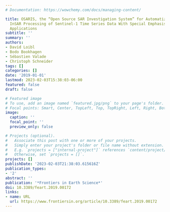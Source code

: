 ```yaml
---
# Documentation: https://wowchemy.com/docs/managing-content/

title: OSARIS, the “Open Source SAR Investigation System” for Automatized Parallel
  InSAR Processing of Sentinel-1 Time Series Data With Special Emphasis on Cryosphere
  Applications
subtitle: ''
summary: ''
authors:
- David Loibl
- Bodo Bookhagen
- Sébastien Valade
- Christoph Schneider
tags: []
categories: []
date: '2019-01-01'
lastmod: 2023-02-03T15:38:03-06:00
featured: false
draft: false

# Featured image
# To use, add an image named `featured.jpg/png` to your page's folder.
# Focal points: Smart, Center, TopLeft, Top, TopRight, Left, Right, BottomLeft, Bottom, BottomRight.
image:
  caption: ''
  focal_point: ''
  preview_only: false

# Projects (optional).
#   Associate this post with one or more of your projects.
#   Simply enter your project's folder or file name without extension.
#   E.g. `projects = ["internal-project"]` references `content/project/deep-learning/index.md`.
#   Otherwise, set `projects = []`.
projects: []
publishDate: '2023-02-03T21:38:03.615616Z'
publication_types:
- '2'
abstract: ''
publication: '*Frontiers in Earth Science*'
doi: 10.3389/feart.2019.00172
links:
- name: URL
  url: https://www.frontiersin.org/article/10.3389/feart.2019.00172
---
```

